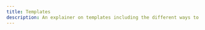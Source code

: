 ```yaml
---
title: Templates
description: An explainer on templates including the different ways to create them and add them to plot components.
---
```

